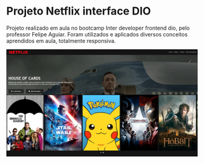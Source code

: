# Projeto Netflix interface DIO

Projeto realizado em aula no bootcamp Inter developer frontend dio, pelo professor Felipe Aguiar.
Foram utilizados e aplicados diversos conceitos aprendidos em aula, totalmente responsiva.

![screenshot](/img/print-net.png?raw=true"screenshot")